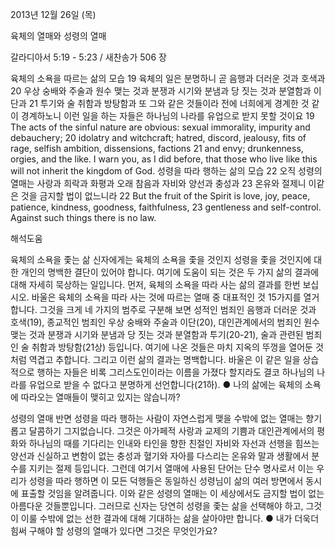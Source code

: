 2013년 12월 26일 (목)

육체의 열매와 성령의 열매



갈라디아서 5:19 - 5:23 / 새찬송가 506 장


육체의 소욕을 따르는 삶의 모습
19 육체의 일은 분명하니 곧 음행과 더러운 것과 호색과 20 우상 숭배와 주술과 원수 맺는 것과 분쟁과 시기와 분냄과 당 짓는 것과 분열함과 이단과 21 투기와 술 취함과 방탕함과 또 그와 같은 것들이라 전에 너희에게 경계한 것 같이 경계하노니 이런 일을 하는 자들은 하나님의 나라를 유업으로 받지 못할 것이요
19 The acts of the sinful nature are obvious: sexual immorality, impurity and debauchery; 20 idolatry and witchcraft; hatred, discord, jealousy, fits of rage, selfish ambition, dissensions, factions 21 and envy; drunkenness, orgies, and the like. I warn you, as I did before, that those who live like this will not inherit
the kingdom of God.
성령을 따라 행하는 삶의 모습
22 오직 성령의 열매는 사랑과 희락과 화평과 오래 참음과 자비와 양선과 충성과 23 온유와 절제니 이같은 것을 금지할 법이 없느니라
22 But the fruit of the Spirit is love, joy, peace, patience, kindness, goodness, faithfulness, 23 gentleness and self-control. Against such things there is no law.

해석도움





육체의 소욕을 좇는 삶
신자에게는 육체의 소욕을 좇을 것인지 성령을 좇을 것인지에 대한 개인의 명백한 결단이 있어야 합니다. 여기에 도움이 되는 것은 두 가지 삶의 결과에 대해 자세히 묵상하는 일입니다. 먼저, 육체의 소욕을 따라 사는 삶의 결과를 한번 보십시오. 바울은 육체의 소욕을 따라 사는 것에 따르는 열매 중 대표적인 것 15가지를 열거합니다. 그것을 크게 네 가지의 범주로 구분해 보면 성적인 범죄인 음행과 더러운 것과 호색(19), 종교적인 범죄인 우상 숭배와 주술과 이단(20), 대인관계에서의 범죄인 원수 맺는 것과 분쟁과 시기와 분냄과 당 짓는 것과 분열함과 투기(20-21), 술과 관련된 범죄인 술 취함과 방탕함(21상) 등입니다. 여기에 나온 것들은 마치 지옥의 뚜껑을 열어둔 것처럼 역겹고 추합니다. 그리고 이런 삶의 결과는 명백합니다. 바울은 이 같은 일을 상습적으로 행하는 자들은 비록 그리스도인이라는 이름을 가졌다 할지라도 결코 하나님의 나라를 유업으로 받을 수 없다고 분명하게 선언합니다(21하).
● 나의 삶에는 육체의 소욕에 따라오는 열매들이 맺히고 있지는 않습니까?

성령의 열매
반면 성령을 따라 행하는 사람이 자연스럽게 맺을 수밖에 없는 열매는 향기롭고 달콤하기 그지없습니다. 그것은 아가페적 사랑과 교제의 기쁨과 대인관계에서의 평화와 하나님의 때를 기다리는 인내와 타인을 향한 친절인 자비와 자선과 선행을 힘쓰는 양선과 신실하고 변함이 없는 충성과 혈기와 자아를 다스리는 온유와 말과 생활에서 분수를 지키는 절제 등입니다.
그런데 여기서 열매에 사용된 단어는 단수 명사로서 이는 우리가 성령을 따라 행하면 이 모든 덕행들은 동일하신 성령님이 삶의 여러 방면에서 동시에 표출할 것임을 알려줍니다. 이와 같은 성령의 열매는 이 세상에서도 금지할 법이 없는 아름다운 것들뿐입니다. 그러므로 신자는 당연히 성령을 좇는 삶을 선택해야 하고, 그것이 이룰 수밖에 없는 선한 결과에 대해 기대하는 삶을 살아야만 합니다.
● 내가 더욱더 힘써 구해야 할 성령의 열매가 있다면 그것은 무엇인가요?